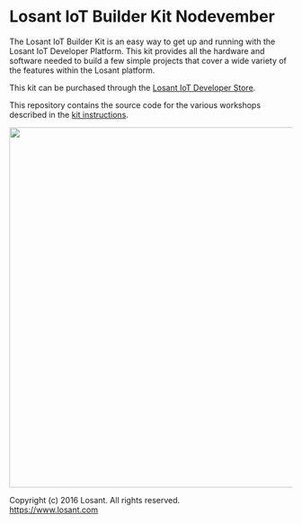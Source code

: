 # Losant IoT Builder Kit Nodevember

The Losant IoT Builder Kit is an easy way to get up and running with the Losant IoT Developer Platform. This kit provides all the hardware and software needed to build a few simple projects that cover a wide variety of the features within the Losant platform.

This kit can be purchased through the [Losant IoT Developer Store](https://store.losant.com/products/losant-builder-kit).

This repository contains the source code for the various workshops described in the [kit instructions](https://docs.losant.com/getting-started/losant-iot-dev-kits/builder-kit/).

<img src="https://docs.losant.com/images/getting-started/losant-iot-dev-kits/builder-kit/builder-kit.jpg" style="width: 640px;" width="640">

Copyright (c) 2016 Losant. All rights reserved. <br />
https://www.losant.com

